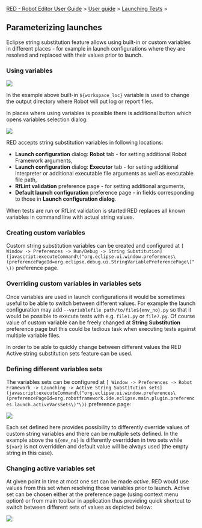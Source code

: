 [RED - Robot Editor User Guide](../../index.md) > [User
guide](../user_guide.md) > [Launching Tests](../launching.md) >

## Parameterizing launches

Eclipse string substitution feature allows using built-in or custom variables
in different places - for example in launch configurations where they are
resolved and replaced with their values prior to launch.

### Using variables

![](images/ui_eclipse_variables_usage.png)

In the example above built-in `${workspace_loc}` variable is used to change
the output directory where Robot will put log or report files.

In places where using variables is possible there is additional button which
opens variables selection dialog:

![](images/ui_eclipse_variables.png)

RED accepts string substitution variables in following locations:

  * **Launch configuration** dialog: **Robot** tab - for setting additional Robot Framework arguments, 
  * **Launch configuration** dialog: **Executor** tab - for setting additional interpreter or additional executable file arguments as well as executable file path,
  * **RfLint validation** preference page - for setting additional arguments,
  * **Default launch configuration** preference page - in fields corresponding to those in **Launch configuration dialog**.

When tests are run or RfLint validation is started RED replaces all known
variables in command line with actual string values.

### Creating custom variables

Custom string substitution variables can be created and configured at `[
Window -> Preferences -> Run/Debug -> String
Substitution](javascript:executeCommand\("org.eclipse.ui.window.preferences\(preferencePageId=org.eclipse.debug.ui.StringVariablePreferencePage\)"\))`
preference page.

### Overriding custom variables in variables sets

Once variables are used in launch configurations it would be sometimes useful
to be able to switch between different values. For example the launch
configuration may add `--variablefile path/to/file${env_no}.py` so that it
would be possible to execute tests with e.g. `file1.py` or `file7.py`. Of
course value of custom variable can be freely changed at **String
Substitution** preference page but this could be tedious task when executing
tests against multiple variable files.

In order to be able to quickly change between different values the RED Active
string substitution sets feature can be used.

### Defining different variables sets

The variables sets can be configured at `[ Window -> Preferences -> Robot
Framework -> Launching -> Active String Substitution
sets](javascript:executeCommand\("org.eclipse.ui.window.preferences\(preferencePageId=org.robotframework.ide.eclipse.main.plugin.preferences.launch.activeVarsSets\)"\))`
preference page:

![](images/ui_active_variables.png)

Each set defined here provides possibility to differently override values of
custom string variables and there can be multiple sets defined. In the example
above the `${env_no}` is differently overridden in two sets while `${var}` is
not overridden and default value will be always used (the empty string in this
case).

### Changing active variables set

At given point in time at most one set can be made _active_. RED would use
values from this set when resolving those variables prior to launch. Active
set can be chosen either at the preference page (using context menu option) or
from main toolbar in application thus providing quick shortcut to switch
between different sets of values as depicted below:

![](images/ui_active_variables_toolbar.png)  
  

